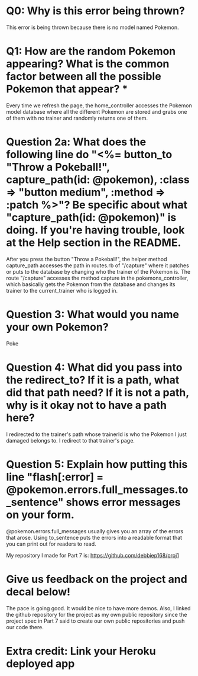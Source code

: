 # Q0: Why is this error being thrown?

This error is being thrown because there is no model named Pokemon.

# Q1: How are the random Pokemon appearing? What is the common factor between all the possible Pokemon that appear? *

Every time we refresh the page, the home_controller accesses the Pokemon model database where all the different Pokemon are stored and grabs one of them with no trainer and randomly returns one of them.

# Question 2a: What does the following line do "<%= button_to "Throw a Pokeball!", capture_path(id: @pokemon), :class => "button medium", :method => :patch %>"? Be specific about what "capture_path(id: @pokemon)" is doing. If you're having trouble, look at the Help section in the README.

After you press the button "Throw a Pokeball!", the helper method capture_path accesses the path in routes.rb of "/capture" where it patches or puts to the database by changing who the trainer of the Pokemon is. The route "/capture" accesses the method capture in the pokemons_controller, which basically gets the Pokemon from the database and changes its trainer to the current_trainer who is logged in.

# Question 3: What would you name your own Pokemon?
Poke

# Question 4: What did you pass into the redirect_to? If it is a path, what did that path need? If it is not a path, why is it okay not to have a path here?
I redirected to the trainer's path whose trainerId is who the Pokemon I just damaged belongs to. I redirect to that trainer's page.

# Question 5: Explain how putting this line "flash[:error] = @pokemon.errors.full_messages.to_sentence" shows error messages on your form.
@pokemon.errors.full_messages usually gives you an array of the errors that arose. Using to_sentence puts the errors into a readable format that you can print out for readers to read.

My repository I made for Part 7 is: https://github.com/debbiep168/proj1

# Give us feedback on the project and decal below!
The pace is going good. It would be nice to have more demos. Also, I linked the github repository for the project as my own public repository since the project spec in Part 7 said to create our own public repositories and push our code there.

# Extra credit: Link your Heroku deployed app
